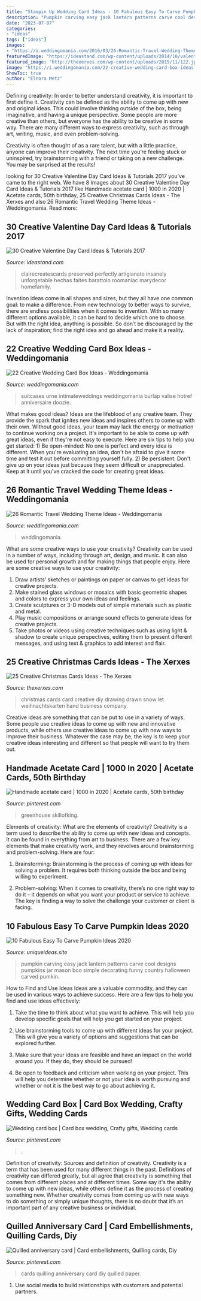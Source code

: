 ```yaml
---
title: "Stampin Up Wedding Card Ideas - 10 Fabulous Easy To Carve Pumpkin Ideas 2020"
description: "Pumpkin carving easy jack lantern patterns carve cool designs pumpkins jar mason boo simple decorating funny country halloween carved pumkin"
date: "2023-07-07"
categories:
- "ideas"
tags: ["ideas"]
images:
- "https://i.weddingomania.com/2016/03/26-Romantic-Travel-Wedding-Theme-Ideas-18.jpg"
featuredImage: "https://ideastand.com/wp-content/uploads/2014/10/valentine-card-ideas/3-valentine-card-ideas.jpg"
featured_image: "http://thexerxes.com/wp-content/uploads/2015/11/122.jpg"
image: "https://i.weddingomania.com/22-creative-wedding-card-box-ideas-18-500x749.jpg"
ShowToc: true
author: "Elnora Metz"
---
```



Defining creativity:
In order to better understand creativity, it is important to first define it. Creativity can be defined as the ability to come up with new and original ideas. This could involve thinking outside of the box, being imaginative, and having a unique perspective.
Some people are more creative than others, but everyone has the ability to be creative in some way. There are many different ways to express creativity, such as through art, writing, music, and even problem-solving.

Creativity is often thought of as a rare talent, but with a little practice, anyone can improve their creativity. The next time you’re feeling stuck or uninspired, try brainstorming with a friend or taking on a new challenge. You may be surprised at the results!

	

		
looking for 30 Creative Valentine Day Card Ideas &amp; Tutorials 2017 you've came to the right web. We have 8 Images about 30 Creative Valentine Day Card Ideas &amp; Tutorials 2017 like Handmade acetate card | 1000 in 2020 | Acetate cards, 50th birthday, 25 Creative Christmas Cards Ideas - The Xerxes and also 26 Romantic Travel Wedding Theme Ideas - Weddingomania. Read more:
		
    
## 30 Creative Valentine Day Card Ideas &amp; Tutorials 2017

<img loading=lazy src="https://ideastand.com/wp-content/uploads/2014/10/valentine-card-ideas/3-valentine-card-ideas.jpg" onerror="this.onerror=null;this.src='https://tse4.mm.bing.net/th?id=OIP.tPoAnvXMrCBjLFZomtbgxwHaF4&amp;pid=15.1';" alt="30 Creative Valentine Day Card Ideas &amp; Tutorials 2017">

_Source: ideastand.com_

>clairecreatescards preserved perfectly artigianato insanely unforgetable hechas faites barattolo roomaniac marydecor homefamily. 

	

Invention ideas come in all shapes and sizes, but they all have one common goal: to make a difference. From new technology to better ways to survive, there are endless possibilities when it comes to invention. With so many different options available, it can be hard to decide which one to choose. But with the right idea, anything is possible. So don’t be discouraged by the lack of inspiration; find the right idea and go ahead and make it a reality.

    
## 22 Creative Wedding Card Box Ideas - Weddingomania

<img loading=lazy src="https://i.weddingomania.com/22-creative-wedding-card-box-ideas-18-500x749.jpg" onerror="this.onerror=null;this.src='https://tse3.mm.bing.net/th?id=OIP.oFcLr0TWOIU7nlbUFYpqoAHaLG&amp;pid=15.1';" alt="22 Creative Wedding Card Box Ideas - Weddingomania">

_Source: weddingomania.com_

>suitcases urne intimateweddings weddingomania burlap valise hotref anniversaire doozie. 

	

What makes good ideas?
Ideas are the lifeblood of any creative team. They provide the spark that ignites new ideas and inspires others to come up with their own. Without good ideas, your team may lack the energy or motivation to continue working on a project. It's important to be able to come up with great ideas, even if they're not easy to execute. Here are six tips to help you get started: 1) Be open-minded: No one is perfect and every idea is different. When you're evaluating an idea, don't be afraid to give it some time and test it out before committing yourself fully. 2) Be persistent: Don't give up on your ideas just because they seem difficult or unappreciated. Keep at it until you've cracked the code for creating great ideas.

    
## 26 Romantic Travel Wedding Theme Ideas - Weddingomania

<img loading=lazy src="https://i.weddingomania.com/2016/03/26-Romantic-Travel-Wedding-Theme-Ideas-18.jpg" onerror="this.onerror=null;this.src='https://tse3.mm.bing.net/th?id=OIP.k4b_uO_JO9Lc_LLNp0_LegAAAA&amp;pid=15.1';" alt="26 Romantic Travel Wedding Theme Ideas - Weddingomania">

_Source: weddingomania.com_

>weddingomania. 

	

What are some creative ways to use your creativity?
Creativity can be used in a number of ways, including through art, design, and music. It can also be used for personal growth and for making things that people enjoy. Here are some creative ways to use your creativity: 
1. Draw artists’ sketches or paintings on paper or canvas to get ideas for creative projects. 
2. Make stained glass windows or mosaics with basic geometric shapes and colors to express your own ideas and feelings. 
3. Create sculptures or 3-D models out of simple materials such as plastic and metal. 
4. Play music compositions or arrange sound effects to generate ideas for creative projects. 
5. Take photos or videos using creative techniques such as using light & shadow to create unique perspectives, editing them to present different messages, and using text & graphics to add interest and flair.

    
## 25 Creative Christmas Cards Ideas - The Xerxes

<img loading=lazy src="http://thexerxes.com/wp-content/uploads/2015/11/122.jpg" onerror="this.onerror=null;this.src='https://tse2.mm.bing.net/th?id=OIP.QNQ-BSc199RXc-SfHDtTggHaLI&amp;pid=15.1';" alt="25 Creative Christmas Cards Ideas - The Xerxes">

_Source: thexerxes.com_

>christmas cards card creative diy drawing drawn snow let weihnachtskarten hand business company. 

	

Creative ideas are something that can be put to use in a variety of ways. Some people use creative ideas to come up with new and innovative products, while others use creative ideas to come up with new ways to improve their business. Whatever the case may be, the key is to keep your creative ideas interesting and different so that people will want to try them out.

    
## Handmade Acetate Card | 1000 In 2020 | Acetate Cards, 50th Birthday

<img loading=lazy src="https://i.pinimg.com/736x/ac/9f/fa/ac9ffac498c1a82e1ca97169c847963d.jpg" onerror="this.onerror=null;this.src='https://tse1.mm.bing.net/th?id=OIP.LU1yaJcrpwJbLUOPsQVxvgHaJ3&amp;pid=15.1';" alt="Handmade acetate card | 1000 in 2020 | Acetate cards, 50th birthday">

_Source: pinterest.com_

>greenhouse skillofking. 

	

Elements of creativity: What are the elements of creativity?
Creativity is a term used to describe the ability to come up with new ideas and concepts. It can be found in everything from art to business. There are a few key elements that make creativity work, and they revolves around brainstorming and problem-solving. Here are four:
1. Brainstorming: Brainstorming is the process of coming up with ideas for solving a problem. It requires both thinking outside the box and being willing to experiment.

2. Problem-solving: When it comes to creativity, there’s no one right way to do it – it depends on what you want your product or service to achieve. The key is finding a way to solve the challenge your customer or client is facing.


    
## 10 Fabulous Easy To Carve Pumpkin Ideas 2020

<img loading=lazy src="https://www.uniqueideas.site/wp-content/uploads/50-easy-pumpkin-carving-ideas-2017-cool-patterns-and-designs-for-1.jpg" onerror="this.onerror=null;this.src='https://tse2.mm.bing.net/th?id=OIP.y8WxSNOEM6av68-Fn98-DAHaLH&amp;pid=15.1';" alt="10 Fabulous Easy To Carve Pumpkin Ideas 2020">

_Source: uniqueideas.site_

>pumpkin carving easy jack lantern patterns carve cool designs pumpkins jar mason boo simple decorating funny country halloween carved pumkin. 

	

How to Find and Use Ideas
Ideas are a valuable commodity, and they can be used in various ways to achieve success. Here are a few tips to help you find and use ideas effectively:
1. Take the time to think about what you want to achieve. This will help you develop specific goals that will help you get started on your project.

2. Use brainstorming tools to come up with different ideas for your project. This will give you a variety of options and suggestions that can be explored further.

3. Make sure that your ideas are feasible and have an impact on the world around you. If they do, they should be pursued!

4. Be open to feedback and criticism when working on your project. This will help you determine whether or not your idea is worth pursuing and whether or not it is the best way to go about achieving it.

    
## Wedding Card Box | Card Box Wedding, Crafty Gifts, Wedding Cards

<img loading=lazy src="https://i.pinimg.com/736x/69/b1/41/69b141270c3384368945d3a22afc3b68--wedding-card-boxes-wedding-cards.jpg" onerror="this.onerror=null;this.src='https://tse2.mm.bing.net/th?id=OIP.TsvVTWUQBApyppKocwi-7gHaJ3&amp;pid=15.1';" alt="Wedding card box | Card box wedding, Crafty gifts, Wedding cards">

_Source: pinterest.com_

>. 

	

Definition of creativity: Sources and definition of creativity.
Creativity is a term that has been used for many different things in the past. Definitions of creativity can differed greatly, but all agree that creativity is something that comes from different places and at different times. Some say it's the ability to come up with new ideas, while others define it as the process of creating something new. Whether creativity comes from coming up with new ways to do something or simply unique thoughts, there is no doubt that it’s an important part of any creative business or individual.

    
## Quilled Anniversary Card | Card Embellishments, Quilling Cards, Diy

<img loading=lazy src="https://i.pinimg.com/736x/74/39/f3/7439f3c0f7da5d5bcbe87d420989cb18.jpg" onerror="this.onerror=null;this.src='https://tse1.mm.bing.net/th?id=OIP.VCvhYS3R0aspuh9rV0TohAHaNJ&amp;pid=15.1';" alt="Quilled anniversary card | Card embellishments, Quilling cards, Diy">

_Source: pinterest.com_

>cards quilling anniversary card diy quilled paper. 

	

1. Use social media to build relationships with customers and potential partners.

